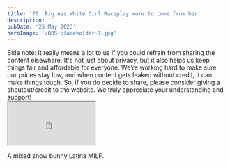```yaml
---
title: '70. Big Ass White Girl Raceplay more to come from her'
description: ''
pubDate: '25 May 2023'
heroImage: '/QOS-placeholder-1.jpg'
---
```

<div class="video_paragraph_header"> Side note: It really means a lot to us if you could refrain from sharing the content elsewhere. It's not just about privacy, but it also helps us keep things fair and affordable for everyone. We're working hard to make sure our prices stay low, and when content gets leaked without credit, it can make things tough. So, if you do decide to share, please consider giving a shoutout/credit to the website. We truly appreciate your understanding and support!</div>

<iframe src="https://drive.google.com/file/d/1KnPJqtMTV7-N5_txCCpFT1vpofihIv6C/preview" width="200" height="100" allow="autoplay" allowfullscreen="allowfullscreen"></iframe>

A mixed snow bunny Latina MILF.
<br>
<br>
<!---<a class="read_more" href="https://drive.google.com/file/d/1KnPJqtMTV7-N5_txCCpFT1vpofihIv6C/view?usp=sharing">Download</a>--->